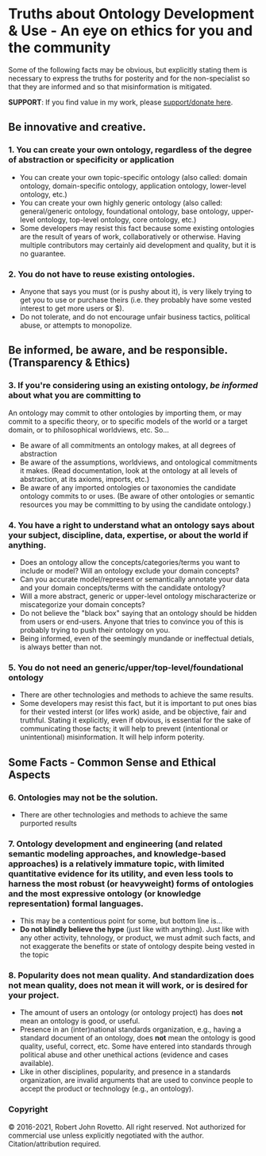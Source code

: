 # Truths about Ontology Development & Use - An eye on ethics for you and the community

Some of the following facts may be obvious, but explicitly stating them is necessary to express the truths for posterity and for the non-specialist so that they are informed and so that misinformation is mitigated.

**SUPPORT**: If you find value in my work, please [support/donate here](https://gogetfunding.com/knowledge-organization-services-ontology-terminology-metadata-concept-analysis/).

## Be innovative and creative.
### 1. You can create your own ontology, regardless of the degree of abstraction or specificity or application
- You can create your own topic-specific ontology (also called: domain ontology, domain-specific ontology, application ontology, lower-level ontology, etc.)
- You can create your own highly generic ontology (also called: general/generic ontology, foundational ontology, base ontology, upper-level ontology, top-level ontology, core ontology, etc.)
- Some developers may resist this fact because some existing ontologies are the result of years of work, collaboratively or otherwise. Having multiple contributors may certainly aid development and quality, but it is no guarantee.
  
### 2. You do not have to reuse existing ontologies.
- Anyone that says you must (or is pushy about it), is very likely trying to get you to use or purchase theirs (i.e. they probably have some vested interest to get more users or $).
- Do not tolerate, and do not encourage unfair business tactics, political abuse, or attempts to monopolize.

## Be informed, be aware, and be responsible. (Transparency & Ethics)
### 3. If you're considering using an existing ontology, _be informed_ about what you are committing to
An ontology may commit to other ontologies by importing them, or may commit to a specific theory, or to specific models of the world or a target domain, or to philosophical worldviews, etc. So...
- Be aware of all commitments an ontology makes, at all degrees of abstraction
- Be aware of the assumptions, worldviews, and ontological commitments it makes. (Read documentation, look at the ontology at all levels of abstraction, at its axioms, imports, etc.)
- Be aware of any imported ontologies or taxonomies the candidate ontology commits to or uses.
(Be aware of other ontologies or semantic resources you may be committing to by using the candidate ontology.)

### 4. You have a right to understand what an ontology says about your subject, discipline, data, expertise, or about the world if anything.
- Does an ontology allow the concepts/categories/terms you want to include or model? Will an ontology exclude your domain concepts? 
- Can you accurate model/represent or semantically annotate your data and your domain concepts/terms with the candidate ontology? 
- Will a more abstract, generic or upper-level ontology mischaracterize or miscategorize your domain concepts? 
- Do not believe the "black box" saying that an ontology should be hidden from users or end-users. Anyone that tries to convince you of this is probably trying to push their ontology on you.
- Being informed, even of the seemingly mundande or ineffectual detials, is always better than not.

### 5. You do not need an generic/upper/top-level/foundational ontology
- There are other technologies and methods to achieve the same results.
- Some developers may resist this fact, but it is important to put ones bias for their vested interst (or lifes work) aside, and be objective, fair and truthful. Stating it explicitly, even if obvious, is essential for the sake of communicating those facts; it will help to prevent (intentional or unintentional) misinformation. It will help inform poterity.

## Some Facts - Common Sense and Ethical Aspects

### 6. Ontologies may not be the solution.
- There are other technologies and methods to achieve the same purported results

### 7. Ontology development and engineering (and related semantic modeling approaches, and knowledge-based approaches) is a relatively immature topic, with limited quantitative evidence for its utility, and even less tools to harness the most robust (or heavyweight) forms of ontologies and the most expressive ontology (or knowledge representation) formal languages.
- This may be a contentious point for some, but bottom line is...
- **Do not blindly believe the hype** (just like with anything). Just like with any other activity, tehnology, or product, we must admit such facts, and not exaggerate the benefits or state of ontology despite being vested in the topic

### 8. Popularity does not mean quality. And standardization does not mean quality, does not mean it will work, or is desired for your project.
- The amount of users an ontology (or ontology project) has does **not** mean an ontology is good, or useful.
- Presence in an (inter)national standards organization, e.g., having a standard document of an ontology, does **not** mean the ontology is good quality, useful, correct, etc. Some have entered into standards through political abuse and other unethical actions (evidence and cases available).
- Like in other disciplines, popularity, and presence in a standards organization, are invalid arguments that are used to convince people to accept the product or technology (e.g., an ontology).


### Copyright
© 2016-2021, Robert John Rovetto. All right reserved. Not authorized for commercial use unless explicitly negotiated with the author. Citation/attribution required.
